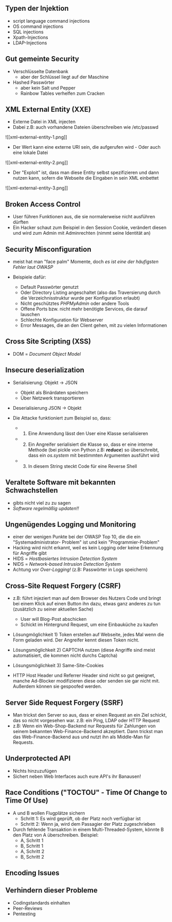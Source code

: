 ## Typen der Injektion
- script language command injections  
- OS command injections
- SQL injections
- Xpath-Injections
- LDAP-Injections

## Gut gemeinte Security
- Verschlüsselte Datenbank
	- aber der Schlüssel liegt auf der Maschine
- Hashed Passwörter
	- aber kein Salt und Pepper
	- Rainbow Tables verhelfen zum Cracken

## XML External Entity (XXE)
- Externe Datei in XML injecten
- Dabei z.B: auch vorhandene Dateien überschreiben wie /etc/passwd

![[xml-external-entity-1.png]]

- Der Wert kann eine externe URI sein, die aufgerufen wird - Oder auch eine lokale Datei

![[xml-external-entity-2.png]]

- Der "Exploit" ist, dass man diese Entity selbst spezifizieren und dann nutzen kann, sofern die Webseite die Eingaben in sein XML einbettet

![[xml-external-entity-3.png]]

## Broken Access Control
- User führen Funktionen aus, die sie normalerweise nicht ausführen dürften
- Ein Hacker schaut zum Beispiel in den Session Cookie, verändert diesen und wird zum Admin mit Adminrechten (nimmt seine Identität an)

## Security Misconfiguration
- meist hat man "face palm" Momente, doch *es ist eine der häufigsten Fehler laut OWASP*

- Beispiele dafür:
	- Default Passwörter genutzt
	- Oder Directory Listing angeschaltet (also das Traversierung durch die Verzeichnisstruktur wurde per Konfiguration erlaubt)
	- Nicht geschütztes *PHPMyAdmin* oder andere Tools
	- Offene Ports bzw. nicht mehr benötigte Services, die darauf lauschen
	- Schlechte Konfiguration für Webserver
	- Error Messages, die an den Client gehen, mit zu vielen Informationen

## Cross Site Scripting (XSS)
- DOM = *Document Object Model*

## Insecure deserialization
- Serialisierung: Objekt -> JSON
	- Objekt als Binärdaten speichern
	- Über Netzwerk transportieren
- Deserialisierung JSON -> Objekt

- Die Attacke funktioniert zum Beispiel so, dass:
	- 1) Eine Anwendung lässt den User eine Klasse serialisieren
	- 2) Ein Angreifer serialisiert die Klasse so, dass er eine interne Methode (bei pickle von Python z.B: *__reduce__*) so überschreibt, dass ein *os.system* mit bestimmten Argumenten ausführt wird
	- 3) In diesem String steckt Code für eine Reverse Shell

## Veraltete Software mit bekannten Schwachstellen
- gibts nicht viel zu zu sagen
- *Software regelmäßig updaten!!*

## Ungenügendes Logging und Monitoring
- einer der wenigen Punkte bei der OWASP Top 10, die die ein "Systemadministrator- Problem" ist und kein "Programmier-Problem"
- Hacking wird nicht erkannt, weil es kein Logging oder keine Erkennung für Angriffe gibt
- HIDS = *Hostbasiertes Intrusion Detection System*
- NIDS = *Network-based Intrusion Detection System*
- Achtung vor *Over-Logging!* (z.B: Passwörter in Logs speichern)

## Cross-Site Request Forgery (CSRF)
- z.B: führt injeziert man auf dem Browser des Nutzers Code und bringt bei einem Klick auf einen Button ihn dazu, etwas ganz anderes zu tun (zusätzlich zu seiner aktuellen Sache)
	- User will Blog-Post abschicken
	- Schickt im Hintergrund Request, um eine Einbauküche zu kaufen
- Lösungmöglichkeit 1) Token erstellen auf Webseite, jedes Mal wenn die Form geladen wird. Der Angreifer kennt diesen Token nicht.
- Lösungsmöglichkeit 2) CAPTCHA nutzen (diese Angriffe sind meist automatisiert, die kommen nicht durchs Captcha)
- Lösungsmöglichkeit 3) Same-Site-Cookies

- HTTP Host Header und Referrer Header sind nicht so gut geeignet, manche Ad-Blocker modifizieren diese oder senden sie gar nicht mit. Außerdem können sie gespoofed werden.

## Server Side Request Forgery (SSRF)
- Man trickst den Server so aus, dass er einen Request an ein Ziel schickt, das so nicht vorgesehen war. z.B: ein Ping, LDAP oder HTTP Request
- z.B: Wenn ein Web-Shop-Backend nur Requests für Zahlungen von seinem bekannten Web-Finance-Backend akzeptiert. Dann trickst man das Web-Finance-Backend aus und nutzt ihn als Middle-Man für Requests.

## Underprotected API
- Nichts hinzuzufügen
- Sichert neben Web Interfaces auch eure API's ihr Banausen!

## Race Conditions ("TOCTOU" - Time Of Change to Time Of Use)
- A und B wollen Flugplätze sichern
	- Schritt 1: Es wird geprüft, ob der Platz noch verfügbar ist
	- Schritt 2: Wenn ja, wird dem Passagier der Platz zugeschrieben
- Durch fehlende Transaktion in einem Multi-Threaded-System, könnte B den Platz von A überschreiben. Beispiel:
	- A, Schritt 1
	- B, Schritt 1
	- A, Schritt 2
	- B, Schritt 2

## Encoding Issues

## Verhindern dieser Probleme
- Codingstandards einhalten
- Peer-Reviews
- Pentesting